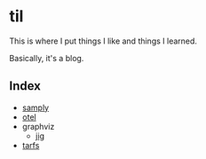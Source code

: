 # til

This is where I put things I like and things I learned.

Basically, it's a blog.

## Index

* [samply](./post/samply.md)
* [otel](./post/otel.md)
* graphviz
    * [jig](./post/graphviz/jig.md)
* [tarfs](./post/tarfs.md)
